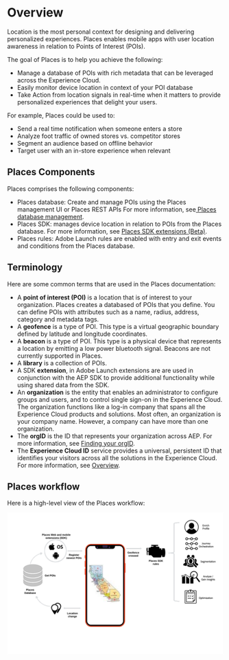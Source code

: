 # Overview

Location is the most personal context for designing and delivering personalized experiences. Places enables mobile apps with user location awareness in relation to Points of Interest \(POIs\).

The goal of Places is to help you achieve the following:

* Manage a database of POIs with rich metadata that can be leveraged across the Experience Cloud.
* Easily monitor device location in context of your POI database
* Take Action from location signals in real-time when it matters to provide personalized experiences that delight your users.

For example, Places could be used to: 

* Send a real time notification when someone enters a store 
* Analyze foot traffic of owned stores vs. competitor stores 
* Segment an audience based on offline behavior
* Target user with an in-store experience when relevant

## Places Components

Places comprises the following components:

* Places database: Create and manage POIs using the Places management UI or Places REST APIs For more information, see[ Places database management](places-database-management/).
* Places SDK: manages device location in relation to POIs from the Places database. For more information, see [Places SDK extensions \(Beta\)](https://aep-sdks.gitbook.io/docs/using-mobile-extensions/places-extension).
* Places rules: Adobe Launch rules are enabled with entry and exit events and conditions from the Places database. 



## Terminology

Here are some common terms that are used in the Places documentation:

* A **point of interest \(POI\)** is a location that is of interest to your organization. Places creates a databased of POIs that you define. You can define POIs with attributes such as a name, radius, address, category and metadata tags.
* A **geofence** is a type of POI. This type is a virtual geographic boundary defined by latitude and longitude coordinates.
* A **beacon** is a type of POI. This type is a physical device that represents a location by emitting a low power bluetooth signal. Beacons are not currently supported in Places.
* A **library** is a collection of POIs.  
* A SDK **extension**, in Adobe Launch extensions are are used in conjunction with the AEP SDK to provide additional functionality while using shared data from the SDK.
* An **organization** is the entity that enables an administrator to configure groups and users, and to control single sign-on in the Experience Cloud.  The organization functions like a log-in company that spans all the Experience Cloud products and solutions. Most often, an organization is your company name. However, a company can have more than one organization.
* The **orgID** is the ID that represents your organization across AEP.  For more information, see [Finding your orgID](https://forums.adobe.com/thread/2339895).
* The **Experience Cloud ID** service provides a universal, persistent ID that identifies your visitors across all the solutions in the Experience Cloud.  For more information, see [Overview](https://marketing.adobe.com/resources/help/en_US/mcvid/).

## Places workflow

Here is a high-level view of the Places workflow:

![](.gitbook/assets/places-workflow-diagram-lc.png)

